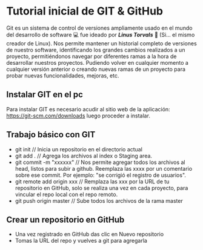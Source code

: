 # Tutorial inicial de GIT & GitHub

Git es un sistema de control de versiones ampliamente usado en el mundo del desarrollo de software :computer: fue ideado por ***Linus Torvals*** :man: (Si... el mismo creador de Linux). Nos permite mantener un historial completo de versiones de nuestro software, identificando los grandes cambios realizados a un proyecto, permitiéndonos navegar por diferentes ramas a la hora de desarrollar nuestros proyectos. Pudiendo volver en cualquier momento a cualquier versión anterior o creando nuevas ramas de un proyecto para probar nuevas funcionalidades, mejoras, etc.  

## Instalar GIT en el pc
Para instalar GIT es necesario acudir al sitio web de la aplicación: https://git-scm.com/downloads luego proceder a instalar.

## Trabajo básico con GIT
- git init    // Inicia un repositorio en el directorio actual
- git add   . // Agrega los archivos al index o Staging area.
- git commit -m "xxxxxx" // Nos permite agregar todos los archivos al head, listos para subir a github. Reemplaza las xxxx por un comentario sobre ese commit. Por ejemplo: "se corrigió el registro de usuarios".
- git remote add origin xxx //  Remplaza las xxx por la URL de tu repositorio en GitHub, solo se realiza una vez en cada proyecto, para vincular el repo local con el repo remoto.
- git push origin master // Sube todos los archivos de la rama master

## Crear un repositorio en GitHub
- Una vez registrado en GitHub das clic en Nuevo repositorio
- Tomas la URL del repo y vuelves a git para agregarla


